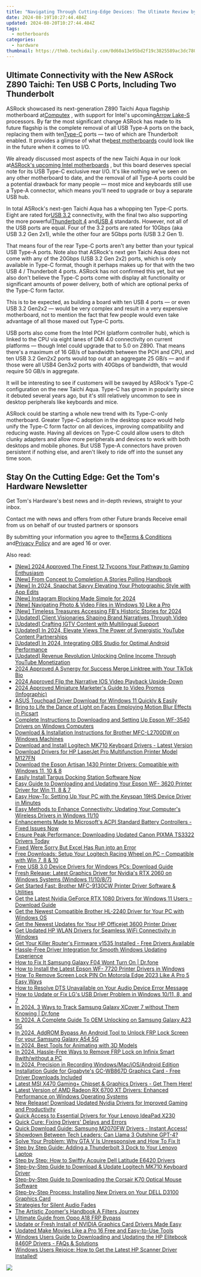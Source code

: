 ```yaml
---
title: "Navigating Through Cutting-Edge Devices: The Ultimate Review by Tom's Gadget Zone"
date: 2024-08-19T10:27:44.484Z
updated: 2024-08-20T10:27:44.484Z
tags:
  - motherboards
categories:
  - hardware
thumbnail: https://thmb.techidaily.com/0d60a13e95bd2f19c3825589ac3dc780b265ba27c26a5a1444fa33e9bf405f0f.jpg
---
```


## Ultimate Connectivity with the New ASRock Z890 Taichi: Ten USB C Ports, Including Two Thunderbolt

ASRock showcased its next-generation Z890 Taichi Aqua flagship motherboard at[Computex](https://tools.techidaily.com) , with support for Intel's upcoming[Arrow Lake-S](https://tools.techidaily.com) processors. By far the most significant change ASRock has made to its future flagship is the complete removal of all USB Type-A ports on the back, replacing them with ten[Type-C](https://tools.techidaily.com) ports — two of which are Thunderbolt enabled. It provides a glimpse of what the[best motherboards](https://tools.techidaily.com) could look like in the future when it comes to I/O.  
  
 We already discussed most aspects of the new Taichi Aqua in our look at[ASRock's upcoming Intel motherboards](https://tools.techidaily.com) , but this board deserves special note for its USB Type-C exclusive rear I/O. It's like nothing we've seen on any other motherboard to date, and the removal of all Type-A ports could be a potential drawback for many people — most mice and keyboards still use a Type-A connector, which means you'll need to upgrade or buy a separate USB hub.  
  
 In total ASRock's next-gen Taichi Aqua has a whopping ten Type-C ports. Eight are rated for[USB 3.2](https://tools.techidaily.com) connectivity, with the final two also supporting the more powerful[Thunderbolt 4](https://tools.techidaily.com) and[USB 4](https://tools.techidaily.com) standards. However, not all of the USB ports are equal. Four of the 3.2 ports are rated for 10Gbps (aka USB 3.2 Gen 2x1), while the other four are 5Gbps ports (USB 3.2 Gen 1).  
  
 That means four of the rear Type-C ports aren't any better than your typical USB Type-A ports. Note also that ASRock's next gen Taichi Aqua does not come with any of the 20Gbps (USB 3.2 Gen 2x2) ports, which is only available in Type-C format, though it perhaps makes up for that with the two USB 4 / Thunderbolt 4 ports. ASRock has not confirmed this yet, but we also don't believe the Type-C ports come with display alt functionality or significant amounts of power delivery, both of which are optional perks of the Type-C form factor.  
  
 This is to be expected, as building a board with ten USB 4 ports — or even USB 3.2 Gen2x2 — would be very complex and result in a very expensive motherboard, not to mention the fact that few people would even take advantage of all those maxed out Type-C ports.  
  
 USB ports also come from the Intel PCH (platform controller hub), which is linked to the CPU via eight lanes of DMI 4.0 connectivity on current platforms — though Intel could upgrade that to 5.0 on Z890\. That means there's a maximum of 16 GB/s of bandwidth between the PCH and CPU, and ten USB 3.2 Gen2x2 ports would top out at an aggregate 25 GB/s — and if those were all USB4 Gen3x2 ports with 40Gbps of bandwidth, that would require 50 GB/s in aggregate.  
  
 It will be interesting to see if customers will be swayed by ASRock's Type-C configuration on the new Taichi Aqua. Type-C has grown in popularity since it debuted several years ago, but it's still relatively uncommon to see in desktop peripherals like keyboards and mice.  
  
 ASRock could be starting a whole new trend with its Type-C-only motherboard. Greater Type-C adoption in the desktop space would help unify the Type-C form factor on all devices, improving compatibility and reducing waste. Having all devices on Type-C could allow users to ditch clunky adapters and allow more peripherals and devices to work with both desktops and mobile phones. But USB Type-A connectors have proven persistent if nothing else, and aren't likely to ride off into the sunset any time soon.

## Stay On the Cutting Edge: Get the Tom's Hardware Newsletter

 Get Tom's Hardware's best news and in-depth reviews, straight to your inbox.

 Contact me with news and offers from other Future brands  Receive email from us on behalf of our trusted partners or sponsors

 By submitting your information you agree to the[Terms & Conditions](https://futureplc.com/terms-conditions/) and[Privacy Policy](https://futureplc.com/privacy-policy/) and are aged 16 or over.

<ins class="adsbygoogle"
     style="display:block"
     data-ad-format="autorelaxed"
     data-ad-client="ca-pub-7571918770474297"
     data-ad-slot="1223367746"></ins>



<ins class="adsbygoogle"
     style="display:block"
     data-ad-client="ca-pub-7571918770474297"
     data-ad-slot="8358498916"
     data-ad-format="auto"
     data-full-width-responsive="true"></ins>

<span class="atpl-alsoreadstyle">Also read:</span>
<div><ul>
<li><a href="https://visual-screen-recording.techidaily.com/new-2024-approved-the-finest-12-tycoons-your-pathway-to-gaming-enthusiasm/"><u>[New] 2024 Approved  The Finest 12 Tycoons  Your Pathway to Gaming Enthusiasm</u></a></li>
<li><a href="https://instagram-clips.techidaily.com/new-from-concept-to-completion-a-stories-polling-handbook/"><u>[New] From Concept to Completion  A Stories Polling Handbook</u></a></li>
<li><a href="https://snapchat-videos.techidaily.com/new-in-2024-snapchat-savvy-elevating-your-photographic-style-with-app-edits/"><u>[New] In 2024, Snapchat Savvy  Elevating Your Photographic Style with App Edits</u></a></li>
<li><a href="https://instagram-video-recordings.techidaily.com/new-instagram-blocking-made-simple-for-2024/"><u>[New] Instagram Blocking Made Simple for 2024</u></a></li>
<li><a href="https://extra-approaches.techidaily.com/new-navigating-photo-and-video-files-in-windows-10-like-a-pro/"><u>[New] Navigating Photo & Video Files in Windows 10 Like a Pro</u></a></li>
<li><a href="https://facebook-video-content.techidaily.com/new-timeless-treasures-accessing-fbs-historic-stories-for-2024/"><u>[New] Timeless Treasures  Accessing FB's Historic Stories for 2024</u></a></li>
<li><a href="https://extra-resources.techidaily.com/updated-client-visionaries-shaping-brand-narratives-through-video/"><u>[Updated] Client Visionaries  Shaping Brand Narratives Through Video</u></a></li>
<li><a href="https://instagram-videos.techidaily.com/updated-crafting-igtv-content-with-multilingual-support/"><u>[Updated] Crafting IGTV Content with Multilingual Support</u></a></li>
<li><a href="https://facebook-video-share.techidaily.com/updated-in-2024-elevate-views-the-power-of-synergistic-youtube-content-partnerships/"><u>[Updated] In 2024, Elevate Views  The Power of Synergistic YouTube Content Partnerships</u></a></li>
<li><a href="https://on-screen-recording.techidaily.com/updated-in-2024-integrating-obs-studio-for-optimal-android-performance/"><u>[Updated] In 2024, Integrating OBS Studio for Optimal Android Performance</u></a></li>
<li><a href="https://youtube-data.techidaily.com/ed-revenue-revolution-unlocking-online-income-through-youtube-monetization/"><u>[Updated] Revenue Revolution  Unlocking Online Income Through YouTube Monetization</u></a></li>
<li><a href="https://extra-resources.techidaily.com/2024-approved-a-synergy-for-success-merge-linktree-with-your-tiktok-bio/"><u>2024 Approved  A Synergy for Success  Merge Linktree with Your TikTok Bio</u></a></li>
<li><a href="https://some-techniques.techidaily.com/2024-approved-flip-the-narrative-ios-video-playback-upside-down/"><u>2024 Approved  Flip the Narrative  IOS Video Playback Upside-Down</u></a></li>
<li><a href="https://youtube-stream.techidaily.com/2024-approved-miniature-marketers-guide-to-video-promos-infographic/"><u>2024 Approved  Miniature Marketer's Guide to Video Promos (Infographic)</u></a></li>
<li><a href="https://hardware-help.techidaily.com/asus-touchpad-driver-download-for-windows-11-quickly-and-easily/"><u>ASUS Touchpad Driver Download for Windows 11 Quickly & Easily</u></a></li>
<li><a href="https://fox-hovers.techidaily.com/bring-to-life-the-dance-of-light-on-faces-employing-motion-blur-effects-in-picsart/"><u>Bring to Life the Dance of Light on Faces  Employing Motion Blur Effects in Picsart</u></a></li>
<li><a href="https://hardware-updates.techidaily.com/complete-instructions-to-downloading-and-setting-up-epson-wf-3540-drivers-on-windows-computers/"><u>Complete Instructions to Downloading and Setting Up Epson WF-3540 Drivers on Windows Computers</u></a></li>
<li><a href="https://hardware-help.techidaily.com/download-and-installation-instructions-for-brother-mfc-l2700dw-on-windows-machines/"><u>Download & Installation Instructions for Brother MFC-L2700DW on Windows Machines</u></a></li>
<li><a href="https://hardware-help.techidaily.com/download-and-install-logitech-mk710-keyboard-drivers-latest-version/"><u>Download and Install Logitech MK710 Keyboard Drivers - Latest Version</u></a></li>
<li><a href="https://hardware-help.techidaily.com/download-drivers-for-hp-laserjet-pro-multifunction-printer-model-m127fn/"><u>Download Drivers for HP LaserJet Pro Multifunction Printer Model M127FN</u></a></li>
<li><a href="https://hardware-help.techidaily.com/download-the-epson-artisan-1430-printer-drivers-compatible-with-windows-11-10-and-8/"><u>Download the Epson Artisan 1430 Printer Drivers: Compatible with Windows 11, 10 & 8</u></a></li>
<li><a href="https://hardware-help.techidaily.com/easily-install-targus-docking-station-software-now/"><u>Easily Install Targus Docking Station Software Now</u></a></li>
<li><a href="https://hardware-help.techidaily.com/easy-guide-to-downloading-and-updating-your-epson-wf-3620-printer-driver-for-win-11-8-and-7/"><u>Easy Guide to Downloading and Updating Your Epson WF- 3620 Printer Driver for Win 11, 8 & 7</u></a></li>
<li><a href="https://hardware-help.techidaily.com/easy-how-to-setting-up-your-pc-with-the-keyspan-19hs-device-driver-in-minutes/"><u>Easy How-To: Setting Up Your PC with the Keyspan 19HS Device Driver in Minutes</u></a></li>
<li><a href="https://hardware-updates.techidaily.com/easy-methods-to-enhance-connectivity-updating-your-computers-wireless-drivers-in-windows-1110/"><u>Easy Methods to Enhance Connectivity: Updating Your Computer's Wireless Drivers in Windows 11/10</u></a></li>
<li><a href="https://hardware-help.techidaily.com/enhancements-made-to-microsofts-acpi-standard-battery-controllers-fixed-issues-now/"><u>Enhancements Made to Microsoft's ACPI Standard Battery Controllers - Fixed Issues Now</u></a></li>
<li><a href="https://hardware-help.techidaily.com/1722959155228-ensure-peak-performance-downloading-updated-canon-pixma-ts3322-drivers-today/"><u>Ensure Peak Performance: Downloading Updated Canon PIXMA TS3322 Drivers Today</u></a></li>
<li><a href="https://phone-solutions.techidaily.com/fixed-were-sorry-but-excel-has-run-into-an-error-by-stellar-guide/"><u>Fixed Were Sorry But Excel Has Run into an Error</u></a></li>
<li><a href="https://hardware-help.techidaily.com/free-downloads-setup-your-logitech-racing-wheel-on-pc-compatible-with-win-7-8-and-10/"><u>Free Downloads: Setup Your Logitech Racing Wheel on PC – Compatible with Win 7, 8 & 10</u></a></li>
<li><a href="https://hardware-help.techidaily.com/free-usb-30-device-drivers-for-windows-pcs-download-guide/"><u>Free USB 3.0 Device Drivers for Windows PCs: Download Guide</u></a></li>
<li><a href="https://hardware-help.techidaily.com/fresh-release-latest-graphics-driver-for-nvidias-rtx-2060-on-windows-systems-windows-111087/"><u>Fresh Release: Latest Graphics Driver for Nvidia's RTX 2060 on Windows Systems (Windows 11/10/8/7)</u></a></li>
<li><a href="https://hardware-help.techidaily.com/get-started-fast-brother-mfc-9130cw-printer-driver-software-and-utilities/"><u>Get Started Fast: Brother MFC-9130CW Printer Driver Software & Utilities</u></a></li>
<li><a href="https://hardware-help.techidaily.com/get-the-latest-nvidia-geforce-rtx-1080-drivers-for-windows-11-users-download-guide/"><u>Get the Latest Nvidia GeForce RTX 1080 Drivers for Windows 11 Users – Download Guide</u></a></li>
<li><a href="https://hardware-help.techidaily.com/get-the-newest-compatible-brother-hl-2240-driver-for-your-pc-with-windows-os/"><u>Get the Newest Compatible Brother HL-2240 Driver for Your PC with Windows OS</u></a></li>
<li><a href="https://hardware-help.techidaily.com/get-the-newest-updates-for-your-hp-officejet-3600-printer-driver/"><u>Get the Newest Updates for Your HP Officejet 3600 Printer Driver</u></a></li>
<li><a href="https://hardware-help.techidaily.com/get-updated-hp-wlan-drivers-for-seamless-wifi-connectivity-in-windows/"><u>Get Updated HP WLAN Drivers for Seamless WiFi Connectivity in Windows</u></a></li>
<li><a href="https://hardware-help.techidaily.com/get-your-killer-routers-firmware-v1535-installed-free-drivers-available/"><u>Get Your Killer Router's Firmware v1535 Installed - Free Drivers Available</u></a></li>
<li><a href="https://hardware-help.techidaily.com/hassle-free-driver-integration-for-smooth-windows-updating-experience/"><u>Hassle-Free Driver Integration for Smooth Windows Updating Experience</u></a></li>
<li><a href="https://fix-guide.techidaily.com/how-to-fix-it-samsung-galaxy-f04-wont-turn-on-drfone-by-drfone-fix-android-problems-fix-android-problems/"><u>How to Fix It Samsung Galaxy F04 Wont Turn On | Dr.fone</u></a></li>
<li><a href="https://hardware-help.techidaily.com/how-to-install-the-latest-epson-wf-7720-printer-drivers-in-windows/"><u>How to Install the Latest Epson WF- 7720 Printer Drivers in Windows</u></a></li>
<li><a href="https://easy-unlock-android.techidaily.com/how-to-remove-screen-lock-pin-on-motorola-edge-2023-like-a-pro-5-easy-ways-by-drfone-android/"><u>How To Remove Screen Lock PIN On Motorola Edge 2023 Like A Pro 5 Easy Ways</u></a></li>
<li><a href="https://hardware-help.techidaily.com/how-to-resolve-dts-unavailable-on-your-audio-device-error-message/"><u>How to Resolve DTS Unavailable on Your Audio Device Error Message</u></a></li>
<li><a href="https://hardware-help.techidaily.com/how-to-update-or-fix-lgs-usb-driver-problem-in-windows-1011-8-and-7/"><u>How to Update or Fix LG's USB Driver Problem in Windows 10/11, 8, and 7</u></a></li>
<li><a href="https://android-location-track.techidaily.com/in-2024-3-ways-to-track-samsung-galaxy-xcover-7-without-them-knowing-drfone-by-drfone-virtual-android/"><u>In 2024, 3 Ways to Track Samsung Galaxy XCover 7 without Them Knowing | Dr.fone</u></a></li>
<li><a href="https://android-unlock.techidaily.com/in-2024-a-complete-guide-to-oem-unlocking-on-samsung-galaxy-a23-5g-by-drfone-android/"><u>In 2024, A Complete Guide To OEM Unlocking on Samsung Galaxy A23 5G</u></a></li>
<li><a href="https://android-frp.techidaily.com/in-2024-addrom-bypass-an-android-tool-to-unlock-frp-lock-screen-for-your-samsung-galaxy-a54-5g-by-drfone-android/"><u>In 2024, AddROM Bypass An Android Tool to Unlock FRP Lock Screen For your Samsung Galaxy A54 5G</u></a></li>
<li><a href="https://extra-lessons.techidaily.com/in-2024-best-tools-for-animating-with-3d-models/"><u>In 2024, Best Tools for Animating with 3D Models</u></a></li>
<li><a href="https://bypass-frp.techidaily.com/in-2024-hassle-free-ways-to-remove-frp-lock-on-infinix-smart-8withwithout-a-pc-by-drfone-android/"><u>In 2024, Hassle-Free Ways to Remove FRP Lock on Infinix Smart 8with/without a PC</u></a></li>
<li><a href="https://screen-activity-recording.techidaily.com/in-2024-precision-in-recording-windowsmaciosandroid-edition/"><u>In 2024, Precision in Recording  Windows/Mac/iOS/Android Edition</u></a></li>
<li><a href="https://hardware-help.techidaily.com/installation-guide-for-gigabytes-gc-wb867d-graphics-card-free-driver-downloads-included/"><u>Installation Guide for Gigabyte's GC-WB867D Graphics Card - Free Driver Downloads Included</u></a></li>
<li><a href="https://hardware-help.techidaily.com/1722965672972-latest-msi-x470-gamingplus-chipset-and-graphics-drivers-get-them-here/"><u>Latest MSI X470 Gaming+ Chipset & Graphics Drivers - Get Them Here!</u></a></li>
<li><a href="https://hardware-help.techidaily.com/latest-version-of-amd-radeon-rx-6700-xt-drivers-enhanced-performance-on-windows-operating-systems/"><u>Latest Version of AMD Radeon RX 6700 XT Drivers: Enhanced Performance on Windows Operating Systems</u></a></li>
<li><a href="https://hardware-help.techidaily.com/new-release-download-updated-nvidia-drivers-for-improved-gaming-and-productivity/"><u>New Release! Download Updated Nvidia Drivers for Improved Gaming and Productivity</u></a></li>
<li><a href="https://hardware-help.techidaily.com/quick-access-to-essential-drivers-for-your-lenovo-ideapad-x230/"><u>Quick Access to Essential Drivers for Your Lenovo IdeaPad X230</u></a></li>
<li><a href="https://driver-install.techidaily.com/quick-cure-fixing-drivers-delays-and-errors/"><u>Quick Cure: Fixing Drivers' Delays and Errors</u></a></li>
<li><a href="https://hardware-help.techidaily.com/1722976771393-quick-download-guide-samsung-m2070fw-drivers-instant-access/"><u>Quick Download Guide: Samsung M2070FW Drivers - Instant Access!</u></a></li>
<li><a href="https://tech-revival.techidaily.com/showdown-between-tech-leaders-can-llama-3-outshine-gpt-4/"><u>Showdown Between Tech Leaders: Can Llama 3 Outshine GPT-4?</u></a></li>
<li><a href="https://win-blog.techidaily.com/solve-your-problem-why-gta-v-is-unresponsive-and-how-to-fix-it/"><u>Solve Your Problem: Why GTA V Is Unresponsive and How To Fix It</u></a></li>
<li><a href="https://hardware-help.techidaily.com/step-by-step-guide-adding-a-thunderbolt-3-dock-to-your-lenovo-laptop/"><u>Step by Step Guide: Adding a Thunderbolt 3 Dock to Your Lenovo Laptop</u></a></li>
<li><a href="https://hardware-help.techidaily.com/step-by-step-how-to-swiftly-acquire-dell-latitude-e6420-drivers/"><u>Step by Step: How to Swiftly Acquire Dell Latitude E6420 Drivers</u></a></li>
<li><a href="https://hardware-help.techidaily.com/step-by-step-guide-to-download-and-update-logitech-mk710-keyboard-driver/"><u>Step-by-Step Guide to Download & Update Logitech MK710 Keyboard Driver</u></a></li>
<li><a href="https://hardware-help.techidaily.com/step-by-step-guide-to-downloading-the-corsair-k70-optical-mouse-software/"><u>Step-by-Step Guide to Downloading the Corsair K70 Optical Mouse Software</u></a></li>
<li><a href="https://hardware-help.techidaily.com/step-by-step-process-installing-new-drivers-on-your-dell-d3100-graphics-card/"><u>Step-by-Step Process: Installing New Drivers on Your DELL D3100 Graphics Card</u></a></li>
<li><a href="https://fox-glue.techidaily.com/strategies-for-silent-audio-fades/"><u>Strategies for Silent Audio Fades</u></a></li>
<li><a href="https://extra-tips.techidaily.com/the-artistic-zoomers-handbook-a-filters-journey/"><u>The Artistic Zoomer's Handbook  A Filters Journey</u></a></li>
<li><a href="https://android-frp.techidaily.com/ultimate-guide-from-oppo-a18-frp-bypass-by-drfone-android/"><u>Ultimate Guide from Oppo A18 FRP Bypass</u></a></li>
<li><a href="https://hardware-help.techidaily.com/update-or-fresh-install-of-nvidia-graphics-card-drivers-made-easy/"><u>Update or Fresh Install of NVIDIA Graphics Card Drivers Made Easy</u></a></li>
<li><a href="https://ai-video-apps.techidaily.com/updated-make-movies-like-a-pro-16-free-and-easy-to-use-tools/"><u>Updated Make Movies Like a Pro 16 Free and Easy-to-Use Tools</u></a></li>
<li><a href="https://hardware-help.techidaily.com/windows-users-guide-to-downloading-and-updating-the-hp-elitebook-8460p-drivers-faqs-and-solutions/"><u>Windows Users Guide to Downloading and Updating the HP Elitebook 8460P Drivers - FAQs & Solutions</u></a></li>
<li><a href="https://hardware-help.techidaily.com/windows-users-rejoice-how-to-get-the-latest-hp-scanner-driver-installed/"><u>Windows Users Rejoice: How to Get the Latest HP Scanner Driver Installed!</u></a></li>
</ul></div>

<!-- affiliate ads begin -->
<a href="https://store.nero.com/order/checkout.php?PRODS=42296740&QTY=1&AFFILIATE=108875&CART=1"><img src="https://www.nero.com/nero-com-wAssets/img/banners/2023/biu/Nero_BackItUp_Screen_2.webp" border="0"></a>
<!-- affiliate ads end -->